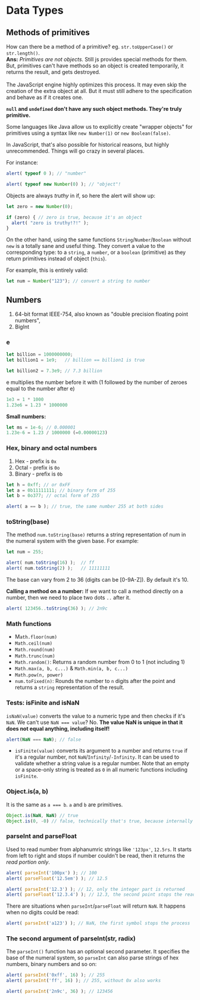 # Data Types

## Methods of primitives
How can there be a method of a primitive? eg. `str.toUpperCase()` or `str.length()`.
<br>
**Ans:** *Primitives are not objects.* Still js provides special methods for them. But, primitives can't have methods so an object is created temporarily, it returns the result, and gets destroyed.
<br><br>
The JavaScript engine highly optimizes this process. It may even skip the creation of the extra object at all. But it must still adhere to the specification and behave as if it creates one.

**`null` and `undefined` don't have any such object methods. They're truly primitive.**

 Some languages like Java allow us to explicitly create "wrapper objects" for primitives using a syntax like `new Number(1)` or `new Boolean(false)`.

In JavaScript, that's also possible for historical reasons, but highly unrecommended. Things will go crazy in several places.

For instance:
```js
alert( typeof 0 ); // "number"

alert( typeof new Number(0) ); // "object"!
```

Objects are always *truthy* in if, so here the alert will show up:

```js
let zero = new Number(0);

if (zero) { // zero is true, because it's an object
  alert( "zero is truthy!?!" );
}
```
On the other hand, using the same functions `String`/`Number`/`Boolean` without `new` is a totally sane and useful thing. They convert a value to the corresponding type: to a `string`, a `number`, or a `boolean` (primitive) as they return primitives instead of object (`this`).

For example, this is entirely valid:
```js
let num = Number("123"); // convert a string to number
```

## Numbers
1. 64-bit format IEEE-754, also known as "double precision floating point numbers",
2. BigInt

### e
```js
let billion = 1000000000;
let billion1 = 1e9;   // billion == billion1 is true

let billion2 = 7.3e9; // 7.3 billion
```
e multiplies the number before it with (1 followed by the number of zeroes equal to the number after e)
```js
1e3 = 1 * 1000
1.23e6 = 1.23 * 1000000
```
**Small numbers:**
```js
let ms = 1e-6; // 0.000001
1.23e-6 = 1.23 / 1000000 (=0.00000123)
```

### Hex, binary and octal numbers
1. Hex - prefix is `0x`
2. Octal - prefix is `0o`
2. Binary - prefix is `0b`

```js
let h = 0xff; // or 0xFF
let a = 0b11111111; // binary form of 255
let b = 0o377; // octal form of 255

alert( a == b ); // true, the same number 255 at both sides
```

### toString(base)
The method `num.toString(base)` returns a string representation of num in the numeral system with the given base.
For example:
```js
let num = 255;

alert( num.toString(16) );  // ff
alert( num.toString(2) );   // 11111111
```
The base can vary from 2 to 36 (digits can be [0-9A-Z]). By default it's 10.

**Calling a method on a number:** If we want to call a method directly on a number, then we need to place two dots `..` after it.
```js
alert( 123456..toString(36) ); // 2n9c
```

### Math functions
- M`ath.floor(num)`
- `Math.ceil(num)`
- `Math.round(num)`
- `Math.trunc(num)`
- `Math.random()`: Returns a random number from 0 to 1 (not including 1)
- `Math.max(a, b, c...)` & `Math.min(a, b, c...)`
- `Math.pow(n, power)`
- `num.toFixed(n)`: Rounds the number to `n` digits after the point and returns a `string` representation of the result.

### Tests: isFinite and isNaN
`isNaN(value)` converts the value to a numeric type and then checks if it's `NaN`. We can't use `NaN === value`? No. **The value NaN is unique in that it does not equal anything, including itself!**
```js
alert(NaN === NaN); // false
```
- `isFinite(value)` converts its argument to a number and returns `true` if it's a regular number, not `NaN`/`Infinity`/`-Infinity`. It can be used to validate whether a string value is a regular number. Note that an empty or a space-only string is treated as `0` in all numeric functions including `isFinite`.

### Object.is(a, b) 
It is the same as `a === b`. `a` and `b` are primitives.
```js
Object.is(NaN, NaN) // true
Object.is(0, -0) // false, technically that's true, because internally the number has a sign bit that may be different even if all other bits are zeroes
```
### parseInt and parseFloat
Used to read number from alphanumric strings like `'123px'`, ``12.5rs``. It starts from left to right and stops if number couldn't be read, then it returns the *read portion only*.

```js
alert( parseInt('100px') ); // 100
alert( parseFloat('12.5em') ); // 12.5

alert( parseInt('12.3') ); // 12, only the integer part is returned
alert( parseFloat('12.3.4') ); // 12.3, the second point stops the reading
```

There are situations when `parseInt`/`parseFloat` will return `NaN`. It happens when no digits could be read:
```js
alert( parseInt('a123') ); // NaN, the first symbol stops the process
```

### The second argument of parseInt(str, radix)
The `parseInt()` function has an optional second parameter. It specifies the base of the numeral system, so `parseInt` can also parse strings of hex numbers, binary numbers and so on:
```js
alert( parseInt('0xff', 16) ); // 255
alert( parseInt('ff', 16) ); // 255, without 0x also works

alert( parseInt('2n9c', 36) ); // 123456
```
